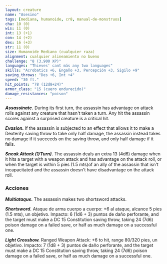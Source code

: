 ```yaml
---
layout: creature
name: "Asesino"
tags: [mediana, humanoide, cr8, manual-de-monstruos]
cha: 10 (0)
wis: 11 (0)
int: 13 (+1)
con: 14 (+2)
dex: 16 (+3)
str: 11 (0)
size: Humanoide Mediano (cualquier raza)
alignment: cualquier alineamiento no bueno
challenge: "8 (3,900 XP)"
languages: "Thieves' cant más any two languages"
skills: "Acrobatics +6, Engaño +3, Percepción +3, Sigilo +9"
saving_throws: "Des +6, Int +4"
speed: "30 ft."
hit_points: "78 (12d8+24)"
armor_class: "15 (cuero endurecido)"
damage_resistances: "poison"
---
```


***Assassinate.*** During its first turn, the assassin has advantage on attack rolls against any creature that hasn't taken a turn. Any hit the assassin scores against a surprised creature is a critical hit.

***Evasion.*** If the assassin is subjected to an effect that allows it to make a Dexterity saving throw to take only half damage, the assassin instead takes no damage if it succeeds on the saving throw, and only half damage if it fails.

***Sneak Attack (1/Turn).*** The assassin deals an extra 13 (4d6) damage when it hits a target with a weapon attack and has advantage on the attack roll, or when the target is within 5 pies (1.5 mts)of an ally of the assassin that isn't incapacitated and the assassin doesn't have disadvantage on the attack roll.

### Acciones

***Multiataque.*** The assassin makes two shortsword attacks.

***Shortsword.*** Ataque de arma cuerpo a cuerpo: +6 al ataque, alcance 5 pies (1.5 mts), un objetivo. Impacto: 6 (1d6 + 3) puntos de daño perforante, and the target must make a DC 15 Constitution saving throw, taking 24 (7d6) poison damage on a failed save, or half as much damage on a successful one.

***Light Crossbow.*** Ranged Weapon Attack: +6 to hit, range 80/320 pies, un objetivo. Impacto: 7 (1d8 + 3) puntos de daño perforante, and the target must make a DC 15 Constitution saving throw, taking 24 (7d6) poison damage on a failed save, or half as much damage on a successful one.
